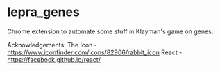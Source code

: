 # lepra_genes
Chrome extension to automate some stuff in Klayman's game on genes.

Acknowledgements:
The Icon - https://www.iconfinder.com/icons/82906/rabbit_icon
React - https://facebook.github.io/react/



